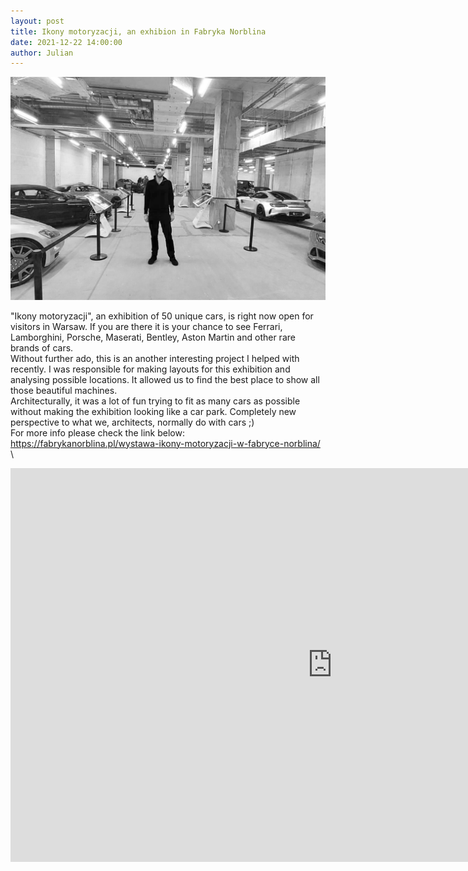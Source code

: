 ```yaml
---
layout: post  
title: Ikony motoryzacji, an exhibion in Fabryka Norblina
date: 2021-12-22 14:00:00
author: Julian
---
```

![Plansza_1](/images/20211222_IkonyMotoryzacji.jpg)

<!--excerpt-->

"Ikony motoryzacji", an exhibition of 50 unique cars, is right now open for visitors in Warsaw. If you are there it is your chance to see Ferrari, Lamborghini, Porsche, Maserati, Bentley, Aston Martin and other rare brands of cars.
 \
Without further ado, this is an another interesting project I helped with recently. I was responsible for making layouts for this exhibition and analysing possible locations. It allowed us to find the best place to show all those beautiful machines.
 \
Architecturally, it was a lot of fun trying to fit as many cars as possible without making the exhibition looking like a car park. Completely new perspective to what we, architects, normally do with cars ;)
 \
For more info please check the link below:
https://fabrykanorblina.pl/wystawa-ikony-motoryzacji-w-fabryce-norblina/
 \
<iframe width="1030" height="630" src="https://www.youtube.com/embed/0Z9htNcllOE" title="YouTube video player" frameborder="0" allow="accelerometer; autoplay; clipboard-write; encrypted-media; gyroscope; picture-in-picture" allowfullscreen></iframe> 
